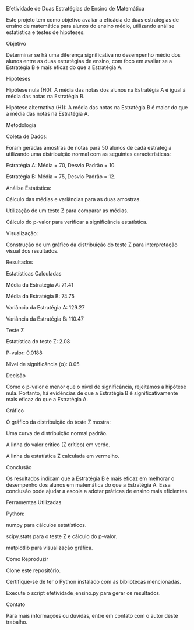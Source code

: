 Efetividade de Duas Estratégias de Ensino de Matemática

Este projeto tem como objetivo avaliar a eficácia de duas estratégias de ensino de matemática para alunos do ensino médio, utilizando análise estatística e testes de hipóteses.

Objetivo

Determinar se há uma diferença significativa no desempenho médio dos alunos entre as duas estratégias de ensino, com foco em avaliar se a Estratégia B é mais eficaz do que a Estratégia A.

Hipóteses

Hipótese nula (H0): A média das notas dos alunos na Estratégia A é igual à média das notas na Estratégia B.

Hipótese alternativa (H1): A média das notas na Estratégia B é maior do que a média das notas na Estratégia A.

Metodologia

Coleta de Dados:

Foram geradas amostras de notas para 50 alunos de cada estratégia utilizando uma distribuição normal com as seguintes características:

Estratégia A: Média = 70, Desvio Padrão = 10.

Estratégia B: Média = 75, Desvio Padrão = 12.

Análise Estatística:

Cálculo das médias e variâncias para as duas amostras.

Utilização de um teste Z para comparar as médias.

Cálculo do p-valor para verificar a significância estatística.

Visualização:

Construção de um gráfico da distribuição do teste Z para interpretação visual dos resultados.

Resultados

Estatísticas Calculadas

Média da Estratégia A: 71.41

Média da Estratégia B: 74.75

Variância da Estratégia A: 129.27

Variância da Estratégia B: 110.47

Teste Z

Estatística do teste Z: 2.08

P-valor: 0.0188

Nível de significância (α): 0.05

Decisão

Como o p-valor é menor que o nível de significância, rejeitamos a hipótese nula. Portanto, há evidências de que a Estratégia B é significativamente mais eficaz do que a Estratégia A.

Gráfico

O gráfico da distribuição do teste Z mostra:

Uma curva de distribuição normal padrão.

A linha do valor crítico (Z crítico) em verde.

A linha da estatística Z calculada em vermelho.

Conclusão

Os resultados indicam que a Estratégia B é mais eficaz em melhorar o desempenho dos alunos em matemática do que a Estratégia A. Essa conclusão pode ajudar a escola a adotar práticas de ensino mais eficientes.

Ferramentas Utilizadas

Python:

numpy para cálculos estatísticos.

scipy.stats para o teste Z e cálculo do p-valor.

matplotlib para visualização gráfica.

Como Reproduzir

Clone este repositório.

Certifique-se de ter o Python instalado com as bibliotecas mencionadas.

Execute o script efetividade_ensino.py para gerar os resultados.

Contato

Para mais informações ou dúvidas, entre em contato com o autor deste trabalho.

